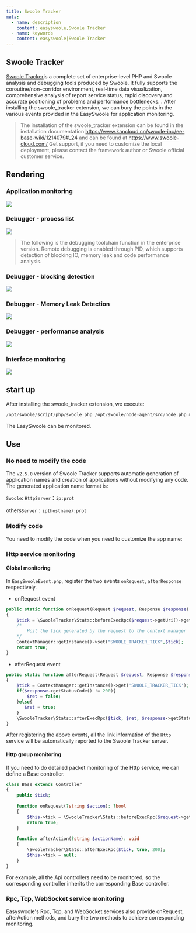 ```yaml
---
title: Swoole Tracker
meta:
  - name: description
    content: easyswoole,Swoole Tracker
  - name: keywords
    content: easyswoole|Swoole Tracker
---
```


## Swoole Tracker

[Swoole Tracker](https://www.swoole-cloud.com/tracker.html)is a complete set of enterprise-level PHP and Swoole analysis and debugging tools produced by Swoole. It fully supports the coroutine/non-corridor environment, real-time data visualization, comprehensive analysis of report service status, rapid discovery and accurate positioning of problems and performance bottlenecks. . After installing the swoole_tracker extension, we can bury the points in the various events provided in the EasySwoole for application monitoring.

> The installation of the swoole_tracker extension can be found in the installation documentation https://www.kancloud.cn/swoole-inc/ee-base-wiki/1214079#_24 and can be found at https://www.swoole-cloud.com/ Get support, if you need to customize the local deployment, please contact the framework author or Swoole official customer service.

## Rendering

### Application monitoring
![](/resources/img3.png)

### Debugger - process list
![](/resources/img1.png)

> The following is the debugging toolchain function in the enterprise version. Remote debugging is enabled through PID, which supports detection of blocking IO, memory leak and code performance analysis.

### Debugger - blocking detection
![](/resources/img4.png)

### Debugger - Memory Leak Detection
![](/resources/img6.png)

### Debugger - performance analysis
![](/resources/img5.png)

### Interface monitoring
![](/resources/img2.png)


## start up

After installing the swoole_tracker extension, we execute:
```php
/opt/swoole/script/php/swoole_php /opt/swoole/node-agent/src/node.php & php easyswoole start
```
The EasySwoole can be monitored.

## Use

### No need to modify the code

The `v2.5.0` version of Swoole Tracker supports automatic generation of application names and creation of applications without modifying any code. The generated application name format is:

`Swoole`: `HttpServer`：`ip:prot`

others`Server`：`ip(hostname):prot`

### Modify code

You need to modify the code when you need to customize the app name:

### Http service monitoring

#### Global monitoring

In `EasySwooleEvent.php`, register the two events `onRequest`, `afterResponse` respectively.

- onRequest event
```php
public static function onRequest(Request $request, Response $response): bool
{
    $tick = \SwooleTracker\Stats::beforeExecRpc($request->getUri()->getPath(), 'serviceName', "192.168.0.1");
    /*
        Host the tick generated by the request to the context manager
    */
    ContextManager::getInstance()->set("SWOOLE_TRACKER_TICK",$tick);
    return true;
}
```
- afterRequest event
```php
public static function afterRequest(Request $request, Response $response): void
{
    $tick = ContextManager::getInstance()->get('SWOOLE_TRACKER_TICK');
    if($response->getStatusCode() != 200){
        $ret = false;
    }else{
       $ret = true;
    }
    \SwooleTracker\Stats::afterExecRpc($tick, $ret, $response->getStatusCode());
}
```
After registering the above events, all the link information of the `Http` service will be automatically reported to the Swoole Tracker server.

#### Http group monitoring

If you need to do detailed packet monitoring of the Http service, we can define a Base controller.
```php
class Base extends Controller
{
    public $tick;
    
    function onRequest(?string $action): ?bool
    {
        $this->tick = \SwooleTracker\Stats::beforeExecRpc($request->getUri()->getPath(), 'myGroupName', "192.168.0.1");
        return true;
    }
    
    function afterAction(?string $actionName): void
    {
        \SwooleTracker\Stats::afterExecRpc($tick, true, 200);
        $this->tick = null;
    }
}
```

For example, all the Api controllers need to be monitored, so the corresponding controller inherits the corresponding Base controller.


### Rpc, Tcp, WebSocket service monitoring

Easyswoole's Rpc, Tcp, and WebSocket services also provide onRequest, afterAction methods, and bury the two methods to achieve corresponding monitoring.
